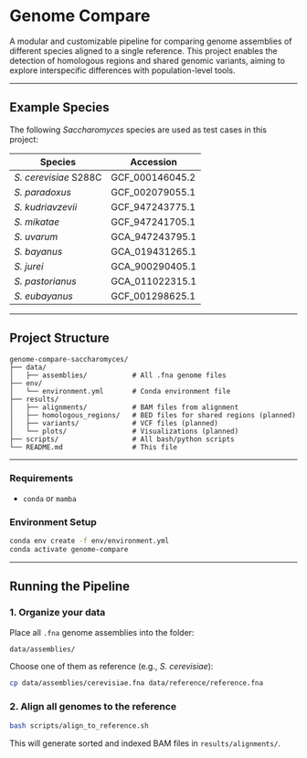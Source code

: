 # Genome Compare

A modular and customizable pipeline for comparing genome assemblies of different species aligned to a single reference. This project enables the detection of homologous regions and shared genomic variants, aiming to explore interspecific differences with population-level tools.

---

## Example Species

The following *Saccharomyces* species are used as test cases in this project:

| Species                    | Accession           |
|---------------------------|---------------------|
| *S. cerevisiae* S288C     | GCF_000146045.2     |
| *S. paradoxus*            | GCF_002079055.1     |
| *S. kudriavzevii*         | GCF_947243775.1     |
| *S. mikatae*              | GCF_947241705.1     |
| *S. uvarum*               | GCA_947243795.1     |
| *S. bayanus*              | GCA_019431265.1     |
| *S. jurei*                | GCA_900290405.1     |
| *S. pastorianus*          | GCA_011022315.1     |
| *S. eubayanus*            | GCF_001298625.1     |

---

##  Project Structure

```
genome-compare-saccharomyces/
├── data/
│   ├── assemblies/           # All .fna genome files
├── env/
│   └── environment.yml       # Conda environment file
├── results/
│   ├── alignments/           # BAM files from alignment
│   ├── homologous_regions/   # BED files for shared regions (planned)
│   ├── variants/             # VCF files (planned)
│   └── plots/                # Visualizations (planned)
├── scripts/                  # All bash/python scripts
└── README.md                 # This file
```

---

### Requirements
- `conda` or `mamba`

### Environment Setup

```bash
conda env create -f env/environment.yml
conda activate genome-compare
```

---

## Running the Pipeline

### 1. Organize your data

Place all `.fna` genome assemblies into the folder:

```bash
data/assemblies/
```

Choose one of them as reference (e.g., *S. cerevisiae*):

```bash
cp data/assemblies/cerevisiae.fna data/reference/reference.fna
```

### 2. Align all genomes to the reference

```bash
bash scripts/align_to_reference.sh
```

This will generate sorted and indexed BAM files in `results/alignments/`.
